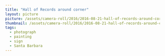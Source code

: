 ```yaml
---
title: "Hall of Records around corner"
layout: picture
picture: /assets/camera-roll/2016/2016-08-21-hall-of-records-around-corner/20160821_200024255_iOS.jpg
thumbnail: /assets/camera-roll/2016/2016-08-21-hall-of-records-around-corner/20160821_200024255_iOS-thumbnail.jpg
tags:
  - photograph
  - painting
  - sign
  - Santa Barbara
---
```

